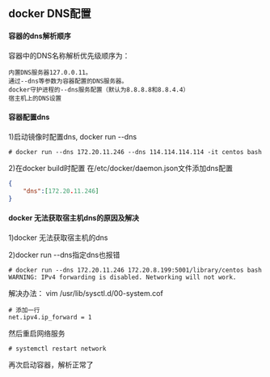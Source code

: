 ## docker DNS配置  ##

####  容器的dns解析顺序 #####
容器中的DNS名称解析优先级顺序为：
    
    内置DNS服务器127.0.0.11。
    通过--dns等参数为容器配置的DNS服务器。
    docker守护进程的--dns服务配置（默认为8.8.8.8和8.8.4.4）
    宿主机上的DNS设置


####  容器配置dns ####
1)启动镜像时配置dns, docker run --dns
```shell 
# docker run --dns 172.20.11.246 --dns 114.114.114.114 -it centos bash
```

2)在docker build时配置
在/etc/docker/daemon.json文件添加dns配置
``` json
{
    "dns":[172.20.11.246]
}
```


#### docker 无法获取宿主机dns的原因及解决 ####
1)docker 无法获取宿主机的dns

2)docker run --dns指定dns也报错
```shell
# docker run --dns 172.20.11.246 172.20.8.199:5001/library/centos bash 
WARNING: IPv4 forwarding is disabled. Networking will not work.
```

解决办法：
vim /usr/lib/sysctl.d/00-system.cof
``` shell 
# 添加一行
net.ipv4.ip_forward = 1
```

然后重启网络服务
``` shell
# systemctl restart network
```
再次启动容器，解析正常了

